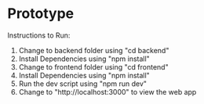 # Prototype

Instructions to Run:

1. Change to backend folder using "cd backend"
2. Install Dependencies using "npm install"
3. Change to frontend folder using "cd frontend"
4. Install Dependencies using "npm install"
5. Run the dev script using "npm run dev"
6. Change to "http://localhost:3000" to view the web app
